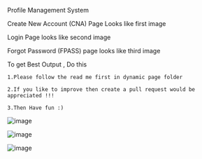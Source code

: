 Profile Management System

Create New Account (CNA) Page Looks like first image

Login Page looks like second image

Forgot Password (FPASS) page looks like third image

To get Best Output  , Do this


    
    
    1.Please follow the read me first in dynamic page folder    

    2.If you like to improve then create a pull request would be appreciated !!!
    
    3.Then Have fun :)

![image](https://user-images.githubusercontent.com/76228369/137631716-b611e8af-ec89-4974-9d06-d90ac0685a4a.png)

![image](https://user-images.githubusercontent.com/76228369/135720103-eee44dfe-b276-4c01-b667-8e9b6a4b748d.png)

![image](https://user-images.githubusercontent.com/76228369/137632061-5f47241f-ea8c-47a0-a038-9db43cc9ca33.png)

